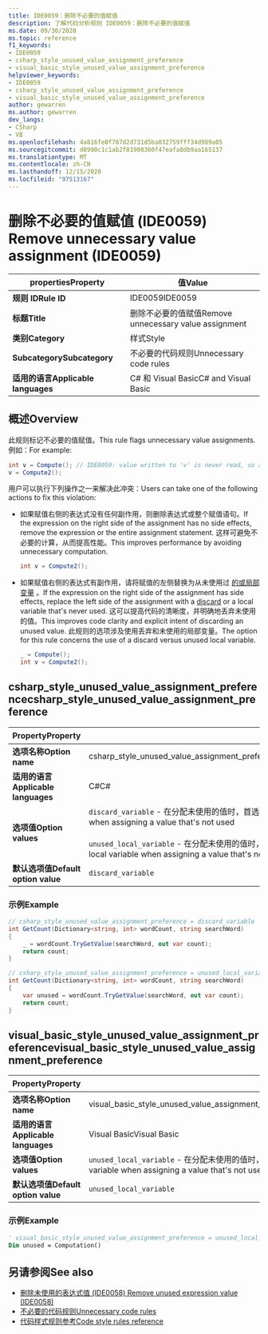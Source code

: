 ```yaml
---
title: IDE0059：删除不必要的值赋值
description: 了解代码分析规则 IDE0059：删除不必要的值赋值
ms.date: 09/30/2020
ms.topic: reference
f1_keywords:
- IDE0059
- csharp_style_unused_value_assignment_preference
- visual_basic_style_unused_value_assignment_preference
helpviewer_keywords:
- IDE0059
- csharp_style_unused_value_assignment_preference
- visual_basic_style_unused_value_assignment_preference
author: gewarren
ms.author: gewarren
dev_langs:
- CSharp
- VB
ms.openlocfilehash: 4a816fe0f787d2d731d5ba032759fff34d989a05
ms.sourcegitcommit: d0990c1c1ab2f81908360f47eafa8db9aa165137
ms.translationtype: MT
ms.contentlocale: zh-CN
ms.lasthandoff: 12/15/2020
ms.locfileid: "97513167"
---
```

# <a name="remove-unnecessary-value-assignment-ide0059"></a><span data-ttu-id="eea17-103">删除不必要的值赋值 (IDE0059) </span><span class="sxs-lookup"><span data-stu-id="eea17-103">Remove unnecessary value assignment (IDE0059)</span></span>

|<span data-ttu-id="eea17-104">properties</span><span class="sxs-lookup"><span data-stu-id="eea17-104">Property</span></span>|<span data-ttu-id="eea17-105">值</span><span class="sxs-lookup"><span data-stu-id="eea17-105">Value</span></span>|
|-|-|
| <span data-ttu-id="eea17-106">**规则 ID**</span><span class="sxs-lookup"><span data-stu-id="eea17-106">**Rule ID**</span></span> | <span data-ttu-id="eea17-107">IDE0059</span><span class="sxs-lookup"><span data-stu-id="eea17-107">IDE0059</span></span> |
| <span data-ttu-id="eea17-108">**标题**</span><span class="sxs-lookup"><span data-stu-id="eea17-108">**Title**</span></span> | <span data-ttu-id="eea17-109">删除不必要的值赋值</span><span class="sxs-lookup"><span data-stu-id="eea17-109">Remove unnecessary value assignment</span></span> |
| <span data-ttu-id="eea17-110">**类别**</span><span class="sxs-lookup"><span data-stu-id="eea17-110">**Category**</span></span> | <span data-ttu-id="eea17-111">样式</span><span class="sxs-lookup"><span data-stu-id="eea17-111">Style</span></span> |
| <span data-ttu-id="eea17-112">**Subcategory**</span><span class="sxs-lookup"><span data-stu-id="eea17-112">**Subcategory**</span></span> | <span data-ttu-id="eea17-113">不必要的代码规则</span><span class="sxs-lookup"><span data-stu-id="eea17-113">Unnecessary code rules</span></span> |
| <span data-ttu-id="eea17-114">**适用的语言**</span><span class="sxs-lookup"><span data-stu-id="eea17-114">**Applicable languages**</span></span> | <span data-ttu-id="eea17-115">C# 和 Visual Basic</span><span class="sxs-lookup"><span data-stu-id="eea17-115">C# and Visual Basic</span></span> |

## <a name="overview"></a><span data-ttu-id="eea17-116">概述</span><span class="sxs-lookup"><span data-stu-id="eea17-116">Overview</span></span>

<span data-ttu-id="eea17-117">此规则标记不必要的值赋值。</span><span class="sxs-lookup"><span data-stu-id="eea17-117">This rule flags unnecessary value assignments.</span></span> <span data-ttu-id="eea17-118">例如：</span><span class="sxs-lookup"><span data-stu-id="eea17-118">For example:</span></span>

```csharp
int v = Compute(); // IDE0059: value written to 'v' is never read, so assignment to 'v' is unnecessary.
v = Compute2();
```

<span data-ttu-id="eea17-119">用户可以执行下列操作之一来解决此冲突：</span><span class="sxs-lookup"><span data-stu-id="eea17-119">Users can take one of the following actions to fix this violation:</span></span>

- <span data-ttu-id="eea17-120">如果赋值右侧的表达式没有任何副作用，则删除表达式或整个赋值语句。</span><span class="sxs-lookup"><span data-stu-id="eea17-120">If the expression on the right side of the assignment has no side effects, remove the expression or the entire assignment statement.</span></span> <span data-ttu-id="eea17-121">这样可避免不必要的计算，从而提高性能。</span><span class="sxs-lookup"><span data-stu-id="eea17-121">This improves performance by avoiding unnecessary computation.</span></span>

  ```csharp
  int v = Compute2();
  ```

- <span data-ttu-id="eea17-122">如果赋值右侧的表达式有副作用，请将赋值的左侧替换为从未使用过 [的或局部变量](../../../csharp/discards.md) 。</span><span class="sxs-lookup"><span data-stu-id="eea17-122">If the expression on the right side of the assignment has side effects, replace the left side of the assignment with a [discard](../../../csharp/discards.md) or a local variable that's never used.</span></span> <span data-ttu-id="eea17-123">这可以提高代码的清晰度，并明确地丢弃未使用的值。</span><span class="sxs-lookup"><span data-stu-id="eea17-123">This improves code clarity and explicit intent of discarding an unused value.</span></span> <span data-ttu-id="eea17-124">此规则的选项涉及使用丢弃和未使用的局部变量。</span><span class="sxs-lookup"><span data-stu-id="eea17-124">The option for this rule concerns the use of a discard versus unused local variable.</span></span>

  ```csharp
  _ = Compute();
  int v = Compute2();
  ```

## <a name="csharp_style_unused_value_assignment_preference"></a><span data-ttu-id="eea17-125">csharp_style_unused_value_assignment_preference</span><span class="sxs-lookup"><span data-stu-id="eea17-125">csharp_style_unused_value_assignment_preference</span></span>

|<span data-ttu-id="eea17-126">Property</span><span class="sxs-lookup"><span data-stu-id="eea17-126">Property</span></span>|<span data-ttu-id="eea17-127">值</span><span class="sxs-lookup"><span data-stu-id="eea17-127">Value</span></span>|
|-|-|
| <span data-ttu-id="eea17-128">**选项名称**</span><span class="sxs-lookup"><span data-stu-id="eea17-128">**Option name**</span></span> | <span data-ttu-id="eea17-129">csharp_style_unused_value_assignment_preference</span><span class="sxs-lookup"><span data-stu-id="eea17-129">csharp_style_unused_value_assignment_preference</span></span>
| <span data-ttu-id="eea17-130">**适用的语言**</span><span class="sxs-lookup"><span data-stu-id="eea17-130">**Applicable languages**</span></span> | <span data-ttu-id="eea17-131">C#</span><span class="sxs-lookup"><span data-stu-id="eea17-131">C#</span></span> |
| <span data-ttu-id="eea17-132">**选项值**</span><span class="sxs-lookup"><span data-stu-id="eea17-132">**Option values**</span></span> | <span data-ttu-id="eea17-133">`discard_variable` - 在分配未使用的值时，首选使用 [discard](../../../csharp/discards.md)</span><span class="sxs-lookup"><span data-stu-id="eea17-133">`discard_variable` - Prefer to use a [discard](../../../csharp/discards.md) when assigning a value that's not used</span></span><br /><br /><span data-ttu-id="eea17-134">`unused_local_variable` - 在分配未使用的值时，首选使用本地变量</span><span class="sxs-lookup"><span data-stu-id="eea17-134">`unused_local_variable` - Prefer to use a local variable when assigning a value that's not used</span></span> |
| <span data-ttu-id="eea17-135">**默认选项值**</span><span class="sxs-lookup"><span data-stu-id="eea17-135">**Default option value**</span></span> | `discard_variable` |

### <a name="example"></a><span data-ttu-id="eea17-136">示例</span><span class="sxs-lookup"><span data-stu-id="eea17-136">Example</span></span>

```csharp
// csharp_style_unused_value_assignment_preference = discard_variable
int GetCount(Dictionary<string, int> wordCount, string searchWord)
{
    _ = wordCount.TryGetValue(searchWord, out var count);
    return count;
}

// csharp_style_unused_value_assignment_preference = unused_local_variable
int GetCount(Dictionary<string, int> wordCount, string searchWord)
{
    var unused = wordCount.TryGetValue(searchWord, out var count);
    return count;
}
```

## <a name="visual_basic_style_unused_value_assignment_preference"></a><span data-ttu-id="eea17-137">visual_basic_style_unused_value_assignment_preference</span><span class="sxs-lookup"><span data-stu-id="eea17-137">visual_basic_style_unused_value_assignment_preference</span></span>

|<span data-ttu-id="eea17-138">Property</span><span class="sxs-lookup"><span data-stu-id="eea17-138">Property</span></span>|<span data-ttu-id="eea17-139">值</span><span class="sxs-lookup"><span data-stu-id="eea17-139">Value</span></span>|
|-|-|
| <span data-ttu-id="eea17-140">**选项名称**</span><span class="sxs-lookup"><span data-stu-id="eea17-140">**Option name**</span></span> | <span data-ttu-id="eea17-141">visual_basic_style_unused_value_assignment_preference</span><span class="sxs-lookup"><span data-stu-id="eea17-141">visual_basic_style_unused_value_assignment_preference</span></span>
| <span data-ttu-id="eea17-142">**适用的语言**</span><span class="sxs-lookup"><span data-stu-id="eea17-142">**Applicable languages**</span></span> | <span data-ttu-id="eea17-143">Visual Basic</span><span class="sxs-lookup"><span data-stu-id="eea17-143">Visual Basic</span></span> |
| <span data-ttu-id="eea17-144">**选项值**</span><span class="sxs-lookup"><span data-stu-id="eea17-144">**Option values**</span></span> | <span data-ttu-id="eea17-145">`unused_local_variable` - 在分配未使用的值时，首选使用本地变量</span><span class="sxs-lookup"><span data-stu-id="eea17-145">`unused_local_variable` - Prefer to use a local variable when assigning a value that's not used</span></span> |
| <span data-ttu-id="eea17-146">**默认选项值**</span><span class="sxs-lookup"><span data-stu-id="eea17-146">**Default option value**</span></span> | `unused_local_variable` |

### <a name="example"></a><span data-ttu-id="eea17-147">示例</span><span class="sxs-lookup"><span data-stu-id="eea17-147">Example</span></span>

```vb
' visual_basic_style_unused_value_assignment_preference = unused_local_variable
Dim unused = Computation()
```

## <a name="see-also"></a><span data-ttu-id="eea17-148">另请参阅</span><span class="sxs-lookup"><span data-stu-id="eea17-148">See also</span></span>

- [<span data-ttu-id="eea17-149">删除未使用的表达式值 (IDE0058) </span><span class="sxs-lookup"><span data-stu-id="eea17-149">Remove unused expression value (IDE0058)</span></span>](ide0058.md)
- [<span data-ttu-id="eea17-150">不必要的代码规则</span><span class="sxs-lookup"><span data-stu-id="eea17-150">Unnecessary code rules</span></span>](unnecessary-code-rules.md)
- [<span data-ttu-id="eea17-151">代码样式规则参考</span><span class="sxs-lookup"><span data-stu-id="eea17-151">Code style rules reference</span></span>](index.md)
